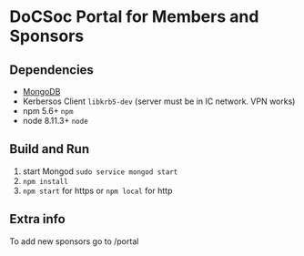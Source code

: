 # DoCSoc Portal for Members and Sponsors

## Dependencies
* [MongoDB](https://docs.mongodb.com/manual/tutorial/install-mongodb-on-ubuntu/)
* Kerbersos Client `libkrb5-dev` (server must be in IC network. VPN works)
* npm 5.6+ `npm`
* node 8.11.3+ `node`

## Build and Run
1. start Mongod `sudo service mongod start`
2. `npm install`
3. `npm start` for https or `npm local` for http

## Extra info 
To add new sponsors go to /portal
